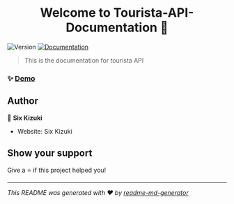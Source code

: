 <h1 align="center">Welcome to Tourista-API-Documentation 👋</h1>
<p>
  <img alt="Version" src="https://img.shields.io/badge/version-1.0-blue.svg?cacheSeconds=2592000" />
  <a href="https://github.com/Six-Kizuki-to-the-moon/Tourista-API-Documentation" target="_blank">
    <img alt="Documentation" src="https://img.shields.io/badge/documentation-yes-brightgreen.svg" />
  </a>
</p>

> This is the documentation for tourista API

### ✨ [Demo](https://github.com/Six-Kizuki-to-the-moon/tourista-api)

## Author

👤 **Six Kizuki**

* Website: Six Kizuki

## Show your support

Give a ⭐️ if this project helped you!

***
_This README was generated with ❤️ by [readme-md-generator](https://github.com/kefranabg/readme-md-generator)_